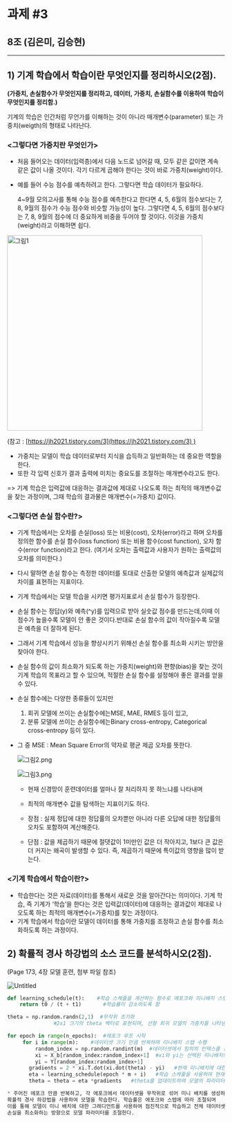 # 과제 #3

## 8조 (김은미, 김승현)

---

## **1) 기계 학습에서 학습이란 무엇인지를 정리하시오**(2점). 
**(가중치, 손실함수가 무엇인지를 정리하고, 데이터, 가중치, 손실함수를 이용하여 학습이 무엇인지를 정리함.)**

기계의 학습은 인간처럼 무언가를 이해하는 것이 아니라 매개변수(parameter) 또는 가중치(weigth)의 형태로 나타난다.

### **<그렇다면 가중치란 무엇인가>**

- 처음 들어오는 데이터(입력층)에서 다음 노드로 넘어갈 때, 모두 같은 값이면 계속 같은 값이 나올 것이다. 각기 다르게 곱해야 한다는 것이 바로 가중치(weight)이다.

- 예를 들어 수능 점수를 예측하려고 한다. 그렇다면 학습 데이터가 필요하다.
    
    4~9월 모의고사를 통해 수능 점수를 예측한다고 한다면 4, 5, 6월의 점수보다는 7, 8, 9월의 점수가 수능 점수와 비슷할 가능성이 높다. 그렇다면 4, 5, 6월의 점수보다는 7, 8, 9월의 점수에 더 중요하게 비중을 두어야 할 것이다. 이것을 가중치(weight)라고 이해하면 쉽다.
    

<img width="452" alt="그림1" src="https://github.com/seunghyuniisme/ML/assets/145260996/b47a7725-e204-40f7-988a-bff8c3e91435">

(참고 : [https://jh2021.tistory.com/3](https://jh2021.tistory.com/3) )

- 가중치는 모델이 학습 데이터로부터 지식을 습득하고 일반화하는 데 중요한 역할을 한다.
- 또한 각 입력 신호가 결과 출력에 미치는 중요도를 조절하는 매개변수라고도 한다.

=> 기계 학습은 입력값에 대응하는 결과값에 제대로 나오도록 하는 최적의 매개변수값을 찾는 과정이며, 그때 학습의 결과물은 매개변수(=가중치) 값이다.

### **<그렇다면 손실 함수란?>**

- 기계 학습에서는 오차를 손실(loss) 또는 비용(cost), 오차(error)라고 하며
오차를 정의한 함수를 손실 함수(loss function) 또는 비용 함수(cost function), 오차 함수(error function)라고 한다. (여기서 오차는 출력값과 사용자가 원하는 출력값의 오차를 의미한다.)
- 다시 말하면 손실 함수는 측정한 데이터를 토대로 산출한 모델의 예측값과 실제값의 차이를 표현하는 지표이다.
- 기계 학습에서는 모델 학습을 시키면 평가지표로서 손실 함수가 등장한다.
- 손실 함수는 정답(y)와 예측(^y)를 입력으로 받아 실숫값 점수를 만드는데,이때 이 점수가 높을수록 모델이 안 좋은 것이다.반대로 손실 함수의 값이 작아질수록 모델은 예측을 더 잘하게 된다.
- 그래서 기계 학습에서 성능을 향상시키기 위해선 손실 함수를 최소화 시키는 방안을 찾아야 한다.
- 손실 함수의 값이 최소화가 되도록 하는 가중치(weight)와 편향(bias)을 찾는 것이 기계 학습의 목표라고 할 수 있으며, 적절한 손실 함수를 설정해야 좋은 결과를 얻을 수 있다.

- 손실 함수에는 다양한 종류들이 있지만
    1. 회귀 모델에 쓰이는 손실함수에는MSE, MAE, RMES 등이 있고,
    2. 분류 모델에 쓰이는 손실함수에는Binary cross-entropy, Categorical cross-entropy 등이 있다.
    
- 그 중 MSE : Mean Square Error의 약자로 평균 제곱 오차를 뜻한다.
    
    
    ![그림2.png](%E1%84%80%E1%85%AA%E1%84%8C%E1%85%A6%20#3%20547ba7d882ba48dc8ee4b5de3c6af84b/%25EA%25B7%25B8%25EB%25A6%25BC2.png)
    
    ![그림3.png](%E1%84%80%E1%85%AA%E1%84%8C%E1%85%A6%20#3%20547ba7d882ba48dc8ee4b5de3c6af84b/%25EA%25B7%25B8%25EB%25A6%25BC3.png)
    
    - 현재 신경망이 훈련데이터를 얼마나 잘 처리하지 못 하느냐를 나타내며
    - 최적의 매개변수 값을 탐색하는 지표이기도 하다.
    
    - 장점 : 실제 정답에 대한 정답률의 오차뿐만 아니라 다른 오답에 대한 정답률의 오차도 포함하여 계산해준다.
    - 단점 : 값을 제곱하기 때문에 절댓값이 1미만인 값은 더 작아지고, 1보다 큰 값은 더 커지는 왜곡이 발생할 수 있다. 즉, 제곱하기 때문에 특이값의 영향을 많이 받는다.

### **<기계 학습에서 학습이란?>**

- 학습한다는 것은 자료(데이터)를 통해서 새로운 것을 알아간다는 의미이다.
기계 학습, 즉 기계가 ‘학습’을 한다는 것은 입력값(데이터)에 대응하는 결과값이 제대로 나오도록 하는 
최적의 매개변수(=가중치)를 찾는 과정이다.
- 기계 학습에서 학습이란 모델이 데이터를 통해 가중치를 조정하고 손실 함수를 최소화하도록 하는 과정이다.

## 2) 확률적 경사 하강법의 소스 코드를 분석하시오(2점). 
(Page 173, 4장 모델 훈련, 첨부 파일 참조)

![Untitled](%E1%84%80%E1%85%AA%E1%84%8C%E1%85%A6%20#3%20547ba7d882ba48dc8ee4b5de3c6af84b/Untitled.jpeg)

```python
def learning_schedule(t):    #학습 스케줄을 계산하는 함수로 에포크와 미니배치 스텝을 이용하여 현재 학습률을 계산
	return t0 / (t + t1)       #학습률이 감소하도록 함

theta = np.random.randn(2,1)  #무작위 초기화
               #2x1 크기의 theta 벡터로 표현되며, 선형 회귀 모델의 가중치를 나타냄 

for epoch in range(n_epochs):  #에포크 루프 시작
     for i in range(m):    #데이터셋 크기 만큼 반복하며 미니배치 스텝 수행
         random_index = np.random.randint(m)  #데이터셋에서 임의의 인덱스를 선택하여 미니배치를 생성
         xi = X_b[random_index:random_index+1]  #xi와 yi는 선택된 미니배치의 특성과 레이블
         yi = Y[random_index:random_index+1]
       gradients = 2 * xi.T.dot(xi.dot(theta) - yi)   #현재 미니배치에 대한 그래디언트 벡터를 계산
       eta = learning_schedule(epoch * m + i)   #학습 스케줄을 사용하여 현재 스텝에서의 학습률을 계산
       theta = theta = eta *gradients   #theta를 업데이트하여 모델의 파라미터를 조정

* 주어진 에포크 만큼 반복하고, 각 에포크에서 데이터셋을 무작위로 섞어 미니 배치를 생성하며
확률적 경사 하강법을 사용하여 모델을 학습한다. 학습률은 에포크와 스텝에 따라 조절되며 
이를 통해 모델이 미니 배치에 대한 그래디언트를 사용하여 점진적으로 학습하고 전체 데이터셋을 반복하여 
손실을 최소화하는 방향으로 모델 파라미터를 조절한다.
```
